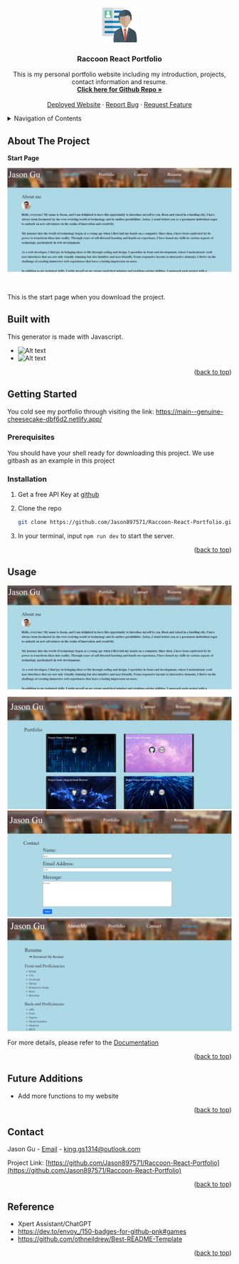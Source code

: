<a id="readme-top"></a>


<div align="center">
  <a href="https://github.com/Jason897571/Raccoon-React-Portfolio">
    <img src="./src/assets/readme/logo.png" alt="Logo" width="80" height="80">
  </a>

  <h3 align="center">Raccoon React Portfolio</h3>

  <p align="center">
    This is my personal portfolio website including my introduction, projects, contact information and resume.
    <br />
    <a href="https://github.com/Jason897571/Raccoon-React-Portfolio"><strong>Click here for Github Repo  »</strong></a>
    <br />
    <br />
    <a href="https://main--genuine-cheesecake-dbf6d2.netlify.app/">Deployed Website</a>
    ·
    <a href="https://github.com/Jason897571/Raccoon-React-Portfolio/issues">Report Bug</a>
    ·
    <a href="https://github.com/Jason897571/Raccoon-React-Portfolio/issues">Request Feature</a>
  </p>
</div>

<!-- TABLE OF CONTENTS -->
<details>
  <summary>Navigation of Contents</summary>
  <ol>
    <li>
      <a href="#about-the-project">About The Project</a>
      <ul>
        <li><a href="#built-with">Built With</a></li>
      </ul>
    </li>
    <li>
      <a href="#getting-started">Getting Started</a>
      <ul>
        <li><a href="#prerequisites">Prerequisites</a></li>
        <li><a href="#installation">Installation</a></li>
      </ul>
    </li>
    <li><a href="#usage">Usage</a></li>
    <li><a href="#contact">Contact</a></li>
    <li><a href="#future_additions">Future Additions</a></li>
    <li><a href="#reference">Reference</a></li>
  </ol>
</details>

<a id="#about-the-project"></a>
## About The Project

<p><strong>Start Page</strong></p>


![alt text](./src/assets/readme/start.png)

<br />

This is the start page when you download the project.




<a id="#built-with"></a>
## Built with
This generator is made with Javascript.

* ![Alt text](https://img.shields.io/badge/JavaScript-F7DF1E?style=for-the-badge&logo=javascript&logoColor=black)
* ![Alt text](https://img.shields.io/badge/React-20232A?style=for-the-badge&logo=react&logoColor=61DAFB)


<p align="right">(<a href="#readme-top">back to top</a>)</p>

<a id="getting_started"></a>
## Getting Started

You cold see my portfolio through visiting the link: https://main--genuine-cheesecake-dbf6d2.netlify.app/

<a id="prerequisities"></a>
### Prerequisites

You should have your shell ready for downloading this project. We use gitbash as an example in this project

<a id="installation"></a>
### Installation
1. Get a free API Key at [github](https://github.com/Jason897571/Raccoon-React-Portfolio#built-with)
2. Clone the repo
   ```sh
   git clone https://github.com/Jason897571/Raccoon-React-Portfolio.git
   ```

3. In your terminal, input `npm run dev` to start the server.





<p align="right">(<a href="#readme-top">back to top</a>)</p>


<a id="usage"></a>
## Usage

![alt text](./src/assets/readme/start.png)

![alt text](./src/assets/readme/portfolio.png)
![alt text](./src/assets/readme/contact.png)
![alt text](./src/assets/readme/resume.png)

For more details, please refer to the [Documentation](https://github.com/Jason897571/Raccoon-React-Portfolio) 
<p align="right">(<a href="#readme-top">back to top</a>)</p>


<a id="future_additions"></a>
## Future Additions
* Add more functions to my website



<p align="right">(<a href="#readme-top">back to top</a>)</p>



<a id="contact"></a>
## Contact

Jason Gu - [Email](king.gs1314@outlook.com) - king.gs1314@outlook.com

Project Link: [https://github.com/Jason897571/Raccoon-React-Portfolio](https://github.com/Jason897571/Raccoon-React-Portfolio)

<p align="right">(<a href="#readme-top">back to top</a>)</p>

<a id="reference"></a>
## Reference
* Xpert Assistant/ChatGPT
* https://dev.to/envoy_/150-badges-for-github-pnk#games
* https://github.com/othneildrew/Best-README-Template


<p align="right">(<a href="#readme-top">back to top</a>)</p>


